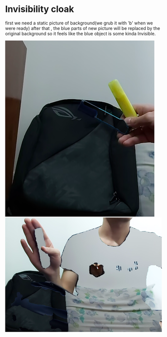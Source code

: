 # Invisibility cloak
first we need a static picture of background(we grub it with 'b' when we were ready)
after that , the blue parts of new picture will be replaced by the original background so it feels like the blue object is some kinda Invisible.

![exmpl1](https://raw.githubusercontent.com/k3rn3lpanicc/Invisible_cloak/main/test.jpg)
![exmpl2](https://raw.githubusercontent.com/k3rn3lpanicc/Invisible_cloak/main/test2.jpg)
